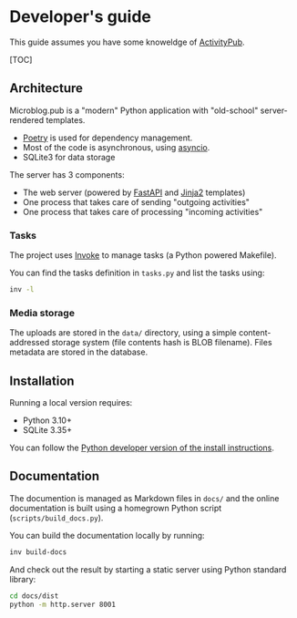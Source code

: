 # Developer's guide

This guide assumes you have some knoweldge of [ActivityPub](https://activitypub.rocks/).

[TOC]

## Architecture

Microblog.pub is a "modern" Python application with "old-school" server-rendered templates.

 - [Poetry](https://python-poetry.org/) is used for dependency management.
 - Most of the code is asynchronous, using [asyncio](https://docs.python.org/3/library/asyncio.html).
 - SQLite3 for data storage

The server has 3 components:

 - The web server (powered by [FastAPI](https://fastapi.tiangolo.com/) and [Jinja2](https://jinja.palletsprojects.com/en/3.1.x/) templates)
 - One process that takes care of sending "outgoing activities" 
 - One process that takes care of processing "incoming activities" 

### Tasks

The project uses [Invoke](https://www.pyinvoke.org/) to manage tasks (a Python powered Makefile).

You can find the tasks definition in `tasks.py` and list the tasks using:

```bash
inv -l
```

### Media storage

The uploads are stored in the `data/` directory, using a simple content-addressed storage system (file contents hash is BLOB filename).
Files metadata are stored in the database.

## Installation

Running a local version requires:

 - Python 3.10+
 - SQLite 3.35+

You can follow the [Python developer version of the install instructions](https://docs.microblog.pub/installing.html#python-developer-edition).

## Documentation

The documention is managed as Markdown files in `docs/` and the online documentation is built using a homegrown Python script (`scripts/build_docs.py`).

You can build the documentation locally by running:

```bash
inv build-docs
```

And check out the result by starting a static server using Python standard library:

```bash
cd docs/dist
python -m http.server 8001
```
